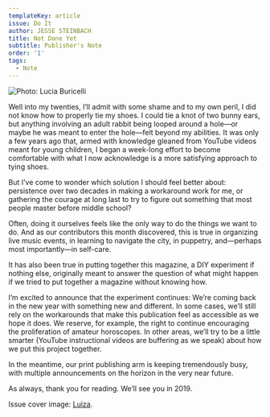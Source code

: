 ```yaml
---
templateKey: article
issue: Do It
author: JESSE STEINBACH
title: Not Done Yet
subtitle: Publisher's Note
order: '1'
tags:
  - Note
---
```

![Photo: Lucia Buricelli](/img/dscf6312.jpg)

Well into my twenties, I’ll admit with some shame and to my own peril, I did not know how to properly tie my shoes. I could tie a knot of two bunny ears, but anything involving an adult rabbit being looped around a hole—or maybe he was meant to enter the hole—felt beyond my abilities. It was only a few years ago that, armed with knowledge gleaned from YouTube videos meant for young children, I began a week-long effort to become comfortable with what I now acknowledge is a more satisfying approach to tying shoes.

But I’ve come to wonder which solution I should feel better about: persistence over two decades in making a workaround work for me, or gathering the courage at long last to try to figure out something that most people master before middle school? 

Often, doing it ourselves feels like the only way to do the things we want to do. And as our contributors this month discovered, this is true in organizing live music events, in learning to navigate the city, in puppetry, and—perhaps most importantly—in self-care.

It has also been true in putting together this magazine, a DIY experiment if nothing else, originally meant to answer the question of what might happen if we tried to put together a magazine without knowing how.

I’m excited to announce that the experiment continues: We’re coming back in the new year with something new and different. In some cases, we’ll still rely on the workarounds that make this publication feel as accessible as we hope it does. We reserve, for example, the right to continue encouraging the proliferation of amateur horoscopes. In other areas, we’ll try to be a little smarter (YouTube instructional videos are buffering as we speak) about how we put this project together.  

In the meantime, our print publishing arm is keeping tremendously busy, with multiple announcements on the horizon in the very near future.

As always, thank you for reading. We’ll see you in 2019.

Issue cover image: <a href="http://luizadale.com/">Luiza</a>.

